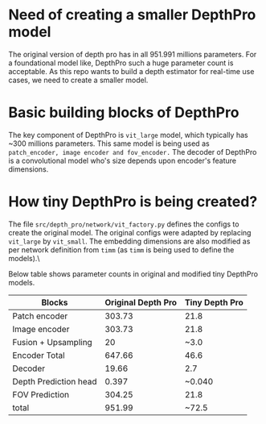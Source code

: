 # Need of creating a smaller DepthPro model
The original version of depth pro has in all 951.991 millions parameters. For a foundational model like, DepthPro such 
a huge parameter count is acceptable. As this repo wants to build a depth estimator for real-time use cases, we need to 
create a smaller model.

# Basic building blocks of DepthPro
The key component of DepthPro is `vit_large` model, which typically has ~300 millions parameters. This same model is 
being used as `patch_encoder, image encoder and fov_encoder.` The decoder of DepthPro is a convolutional model who's 
size depends upon encoder's feature dimensions. 

# How tiny DepthPro is being created?
The file `src/depth_pro/network/vit_factory.py` defines the configs to create the original model. The original configs 
were adapted by replacing `vit_large` by `vit_small`. The embedding dimensions are also modified as per network 
definition from `timm` (as `timm` is being used to define the models).\

Below table shows parameter counts in original and modified tiny DepthPro models. 



| Blocks                | Original Depth Pro | Tiny Depth Pro |
|-----------------------|--------------------|----------------|
| Patch encoder         | 303.73             | 21.8           |
| Image encoder         | 303.73             | 21.8           |
| Fusion + Upsampling   | 20                 | ~3.0           |
| Encoder Total         | 647.66             | 46.6           |
| Decoder               |19.66|2.7|
| Depth Prediction head |0.397|~0.040|
|FOV Prediction|304.25|21.8|
|total|951.99|~72.5|

